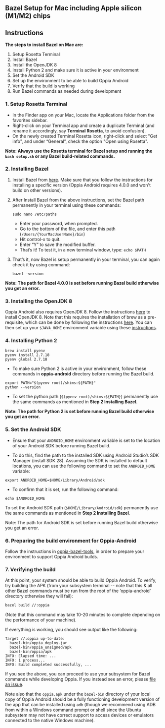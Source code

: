 ## Bazel Setup for Mac including Apple silicon (M1/M2) chips

## Instructions

**The steps to install Bazel on Mac are:**
1. Setup Rosetta Terminal
2. Install Bazel 
3. Install the OpenJDK 8
4. Install Python 2 and make sure it is active in your environment
5. Set the Android SDK
6. Set up the environment to be able to build Oppia Android
7. Verify that the build is working
8. Run Bazel commands as needed during development

### 1. Setup Rosetta Terminal

- In the Finder app on your Mac, locate the Applications folder from the favorites sidebar.
- Right-click on your Terminal app and create a duplicate Terminal (and rename it accordingly, say **Terminal Rosetta**, to avoid confusion).
- On the newly created Terminal Rosetta icon, right-click and select "Get info", and under “General”, check the option "Open using Rosetta".

**Note: Always use the Rosetta terminal for Bazel setup and running the `bash setup.sh` or any Bazel build-related commands.**

### 2. Installing Bazel

1. Install Bazel from [here](https://docs.bazel.build/versions/4.0.0/install-os-x.html#install-with-installer-mac-os-x). Make sure that you follow the instructions for installing a specific version (Oppia Android requires 4.0.0 and won't build on other versions).
2. After Install Bazel from the above instructions, set the Bazel path permanently in your terminal using these commands:
    ```
    sudo nano /etc/paths
    ```
   - Enter your password, when prompted.
   - Go to the bottom of the file, and enter this path (`/Users/{YourMacUserName}/bin`)
   - Hit control-x to quit.
   - Enter “Y” to save the modified buffer.
   - That’s it!  To test it, in a new terminal window, type: `echo $PATH`
    

3. That’s it, now Bazel is setup permanently in your terminal, you can again check it by using command:
   ```
   bazel –version
   ```

**Note: The path for Bazel 4.0.0 is set before running Bazel build otherwise you get an error.**

### 3. Installing the OpenJDK 8

Oppia Android also requires OpenJDK 8.
Follow the instructions [here](https://installvirtual.com/install-openjdk-8-on-mac-using-brew-adoptopenjdk/) to install OpenJDK 8. 
Note that this requires the installation of brew as a pre-requisite, which can be done by following the instructions [here](https://mac.install.guide/homebrew/index.html). You can then set up your `$JAVA_HOME` environment variable using these [instructions](https://stackoverflow.com/a/75167958/11396524).


### 4. Installing Python 2

```
brew install pyenv
pyenv install 2.7.18
pyenv global 2.7.18
```

- To make sure Python 2 is active in your environment, follow these commands in **oppia-android** directory before running the Bazel build.

```
export PATH="$(pyenv root)/shims:${PATH}"
python --version
```

- To set the python path (`$(pyenv root)/shims:${PATH}`) permanently use the same commands as mentioned in **Step 2 Installing Bazel**.


**Note: The path for Python 2  is set before running Bazel build otherwise you get an error.**


### 5. Set the Android SDK

- Ensure that your `ANDROID_HOME` environment variable is set to the location of your Android SDK before running Bazel build.

- To do this, find the path to the installed SDK using Android Studio’s SDK Manager (install SDK 28). Assuming the SDK is installed to default locations, you can use the following command to set the `ANDROID_HOME` variable:
```
export ANDROID_HOME=$HOME/Library/Android/sdk
```
- To confirm that it is set, run the following command:
```
echo $ANDROID_HOME
```

To set the Android SDK path (`$HOME/Library/Android/sdk`) permanently use the same commands as mentioned in **Step 2 Installing Bazel**.

Note: The path for Android SDK is set before running Bazel build otherwise you get an error.

### 6. Preparing the build environment for Oppia-Android

Follow the instructions in [oppia-bazel-tools](https://github.com/oppia/oppia-bazel-tools#readme), in order to prepare your environment to support Oppia Android builds.

### 7. Verifying the build

At this point, your system should be able to build Oppia Android. To verify, try building the APK (from your subsystem terminal -- note that this & all other Bazel commands must be run from the root of the ‘oppia-android’ directory otherwise they will fail):

```sh
bazel build //:oppia
```

(Note that this command may take 10-20 minutes to complete depending on the performance of your machine).

If everything is working, you should see output like the following:

```
Target //:oppia up-to-date:
  bazel-bin/oppia_deploy.jar
  bazel-bin/oppia_unsigned/apk
  bazel-bin/oppia/apk
INFO: Elapsed time: ...
INFO: 1 process...
INFO: Build completed successfully, ...
```

If you see the above, you can proceed to use your subsystem for Bazel commands while developing Oppia. If you instead see an error, please [file an issue](https://github.com/oppia/oppia-android/issues/new/choose).

Note also that the ``oppia.apk`` under the ``bazel-bin`` directory of your local copy of Oppia Android should be a fully functioning development version of the app that can be installed using ``adb`` (though we recommend using ADB from within a Windows command prompt or shell since the Ubuntu subsystem may not have correct support to access devices or emulators connected to the native Windows machine).

